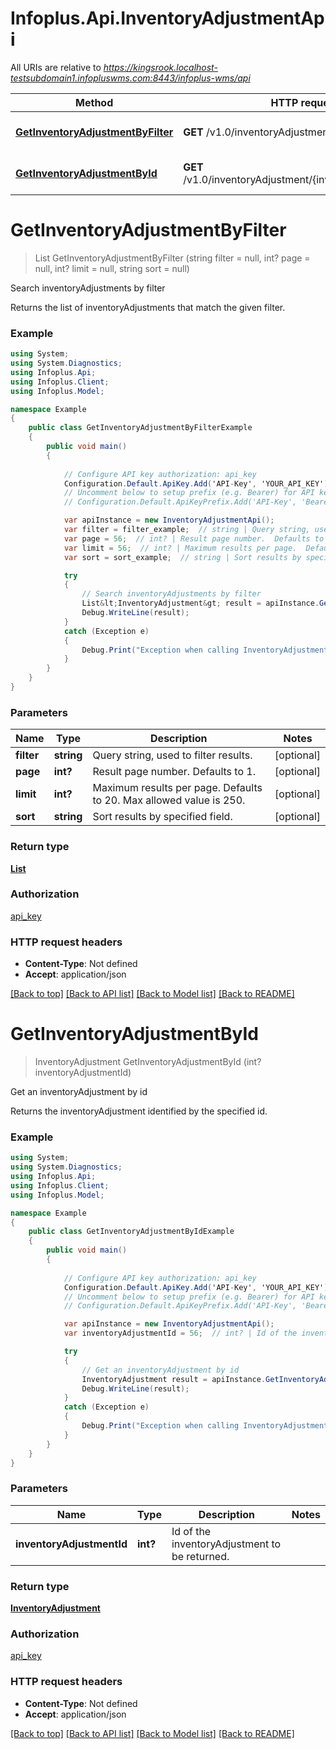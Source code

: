 # Infoplus.Api.InventoryAdjustmentApi

All URIs are relative to *https://kingsrook.localhost-testsubdomain1.infopluswms.com:8443/infoplus-wms/api*

Method | HTTP request | Description
------------- | ------------- | -------------
[**GetInventoryAdjustmentByFilter**](InventoryAdjustmentApi.md#getinventoryadjustmentbyfilter) | **GET** /v1.0/inventoryAdjustment/search | Search inventoryAdjustments by filter
[**GetInventoryAdjustmentById**](InventoryAdjustmentApi.md#getinventoryadjustmentbyid) | **GET** /v1.0/inventoryAdjustment/{inventoryAdjustmentId} | Get an inventoryAdjustment by id


# **GetInventoryAdjustmentByFilter**
> List<InventoryAdjustment> GetInventoryAdjustmentByFilter (string filter = null, int? page = null, int? limit = null, string sort = null)

Search inventoryAdjustments by filter

Returns the list of inventoryAdjustments that match the given filter.

### Example
```csharp
using System;
using System.Diagnostics;
using Infoplus.Api;
using Infoplus.Client;
using Infoplus.Model;

namespace Example
{
    public class GetInventoryAdjustmentByFilterExample
    {
        public void main()
        {
            
            // Configure API key authorization: api_key
            Configuration.Default.ApiKey.Add('API-Key', 'YOUR_API_KEY');
            // Uncomment below to setup prefix (e.g. Bearer) for API key, if needed
            // Configuration.Default.ApiKeyPrefix.Add('API-Key', 'Bearer');

            var apiInstance = new InventoryAdjustmentApi();
            var filter = filter_example;  // string | Query string, used to filter results. (optional) 
            var page = 56;  // int? | Result page number.  Defaults to 1. (optional) 
            var limit = 56;  // int? | Maximum results per page.  Defaults to 20.  Max allowed value is 250. (optional) 
            var sort = sort_example;  // string | Sort results by specified field. (optional) 

            try
            {
                // Search inventoryAdjustments by filter
                List&lt;InventoryAdjustment&gt; result = apiInstance.GetInventoryAdjustmentByFilter(filter, page, limit, sort);
                Debug.WriteLine(result);
            }
            catch (Exception e)
            {
                Debug.Print("Exception when calling InventoryAdjustmentApi.GetInventoryAdjustmentByFilter: " + e.Message );
            }
        }
    }
}
```

### Parameters

Name | Type | Description  | Notes
------------- | ------------- | ------------- | -------------
 **filter** | **string**| Query string, used to filter results. | [optional] 
 **page** | **int?**| Result page number.  Defaults to 1. | [optional] 
 **limit** | **int?**| Maximum results per page.  Defaults to 20.  Max allowed value is 250. | [optional] 
 **sort** | **string**| Sort results by specified field. | [optional] 

### Return type

[**List<InventoryAdjustment>**](InventoryAdjustment.md)

### Authorization

[api_key](../README.md#api_key)

### HTTP request headers

 - **Content-Type**: Not defined
 - **Accept**: application/json

[[Back to top]](#) [[Back to API list]](../README.md#documentation-for-api-endpoints) [[Back to Model list]](../README.md#documentation-for-models) [[Back to README]](../README.md)

# **GetInventoryAdjustmentById**
> InventoryAdjustment GetInventoryAdjustmentById (int? inventoryAdjustmentId)

Get an inventoryAdjustment by id

Returns the inventoryAdjustment identified by the specified id.

### Example
```csharp
using System;
using System.Diagnostics;
using Infoplus.Api;
using Infoplus.Client;
using Infoplus.Model;

namespace Example
{
    public class GetInventoryAdjustmentByIdExample
    {
        public void main()
        {
            
            // Configure API key authorization: api_key
            Configuration.Default.ApiKey.Add('API-Key', 'YOUR_API_KEY');
            // Uncomment below to setup prefix (e.g. Bearer) for API key, if needed
            // Configuration.Default.ApiKeyPrefix.Add('API-Key', 'Bearer');

            var apiInstance = new InventoryAdjustmentApi();
            var inventoryAdjustmentId = 56;  // int? | Id of the inventoryAdjustment to be returned.

            try
            {
                // Get an inventoryAdjustment by id
                InventoryAdjustment result = apiInstance.GetInventoryAdjustmentById(inventoryAdjustmentId);
                Debug.WriteLine(result);
            }
            catch (Exception e)
            {
                Debug.Print("Exception when calling InventoryAdjustmentApi.GetInventoryAdjustmentById: " + e.Message );
            }
        }
    }
}
```

### Parameters

Name | Type | Description  | Notes
------------- | ------------- | ------------- | -------------
 **inventoryAdjustmentId** | **int?**| Id of the inventoryAdjustment to be returned. | 

### Return type

[**InventoryAdjustment**](InventoryAdjustment.md)

### Authorization

[api_key](../README.md#api_key)

### HTTP request headers

 - **Content-Type**: Not defined
 - **Accept**: application/json

[[Back to top]](#) [[Back to API list]](../README.md#documentation-for-api-endpoints) [[Back to Model list]](../README.md#documentation-for-models) [[Back to README]](../README.md)

